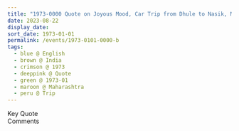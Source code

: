 ```yaml
---
title: "1973-0000 Quote on Joyous Mood, Car Trip from Dhule to Nasik, Maharashtra, India"
date: 2023-08-22
display_date: 
sort_date: 1973-01-01
permalink: /events/1973-0101-0000-b
tags:
  - blue @ English
  - brown @ India
  - crimson @ 1973
  - deeppink @ Quote
  - green @ 1973-01
  - maroon @ Maharashtra
  - peru @ Trip
---
```


<wave-list>
  <list-title color="green" width="75">Key Quote</list-title>
  <list-item color="BlanchedAlmond"  width="200"></list-item>
  <list-item color="Lavender"></list-item>
  <list-item color="BlanchedAlmond"></list-item>
</wave-list>

<br>

<wave-list>
  <list-title color="green" width="75">Comments</list-title>
  <list-item color="BlanchedAlmond"  width="200"></list-item>
  <list-item color="Lavender"></list-item>
  <list-item color="BlanchedAlmond"></list-item>
</wave-list>